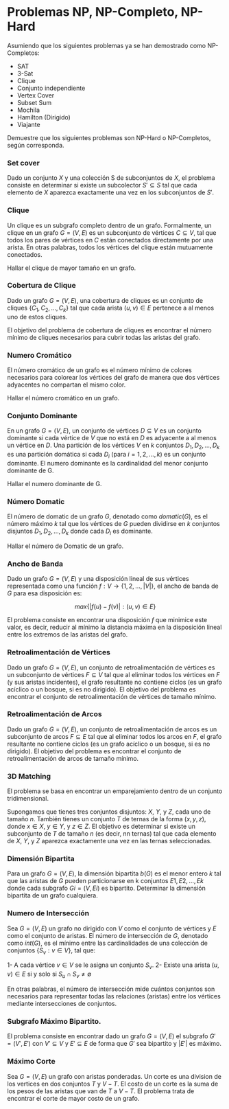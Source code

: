 # Problemas NP, NP-Completo, NP-Hard

Asumiendo que los siguientes problemas ya se han demostrado como NP-Completos:

- SAT
- 3-Sat
- Clique
- Conjunto independiente
- Vertex Cover
- Subset Sum
- Mochila
- Hamilton (Dirigido)
- Viajante

Demuestre que los siguientes problemas son NP-Hard o NP-Completos, según corresponda.

### Set cover

Dado un conjunto $X$ y una colección S de subconjuntos de $X$, el problema consiste en determinar si existe un subcolector $S' \subseteq S$ tal que cada elemento de $X$ aparezca exactamente una vez en los subconjuntos de $S'$.

### Clique

Un clique es un subgrafo completo dentro de un grafo. Formalmente, un clique en un grafo $G=(V,E)$ es un subconjunto de vértices $C \subseteq V$, tal que todos los pares de vértices en $C$ están conectados directamente por una arista. En otras palabras, todos los vértices del clique están mutuamente conectados.

Hallar el clique de mayor tamaño en un grafo.

### Cobertura de Clique

Dado un grafo $G=(V,E)$, una cobertura de cliques es un conjunto de cliques $\{C_1,C_2,…,C_k\}$ tal que cada arista $(u,v) \in E$ pertenece a al menos uno de estos cliques.

El objetivo del problema de cobertura de cliques es encontrar el número mínimo de cliques necesarios para cubrir todas las aristas del grafo.

### Numero Cromático

El número cromático de un grafo es el número mínimo de colores necesarios para colorear los vértices del grafo de manera que dos vértices adyacentes no compartan el mismo color.

Hallar el número cromático en un grafo.

### Conjunto Dominante

En un grafo $G=(V,E)$, un conjunto de vértices $D \subseteq V$ es un conjunto dominante si cada vértice de $V$ que no está en $D$ es adyacente a al menos un vértice en $D$. Una partición de los vértices $V$ en $k$ conjuntos $D_1,D_2,…,D_k$​ es una partición domática si cada $D_i$​ (para $i=1,2,…,k$) es un conjunto dominante. El numero dominante es la cardinalidad del menor conjunto dominante de G.

Hallar el numero dominante de G.

### Número Domatic

El número de domatic de un grafo $G$, denotado como $domatic(G)$, es el número máximo $k$ tal que los vértices de $G$ pueden dividirse en $k$ conjuntos disjuntos $D_1,D_2,…,D_k$ donde cada $D_i$​ es dominante.

Hallar el número de Domatic de un grafo.

### Ancho de Banda

Dado un grafo $G=(V,E)$ y una disposición lineal de sus vértices representada como una función $f:V→\{1,2,…,|V|\}$, el ancho de banda de $G$ para esa disposición es:

$$max⁡\{|f(u)-f(v)| : (u,v) \in E\}$$

El problema consiste en encontrar una disposición $f$ que minimice este valor, es decir, reducir al mínimo la distancia máxima en la disposición lineal entre los extremos de las aristas del grafo.

### Retroalimentación de Vértices

Dado un grafo $G=(V,E)$, un conjunto de retroalimentación de vértices es un subconjunto de vértices $F \subseteq V$ tal que al eliminar todos los vértices en $F$ (y sus aristas incidentes), el grafo resultante no contiene ciclos (es un grafo acíclico o un bosque, si es no dirigido). El objetivo del problema es encontrar el conjunto de retroalimentación de vértices de tamaño mínimo.

### Retroalimentación de Arcos

Dado un grafo $G=(V,E)$, un conjunto de retroalimentación de arcos es un subconjunto de arcos $F \subseteq E$ tal que al eliminar todos los arcos en $F$, el grafo resultante no contiene ciclos (es un grafo acíclico o un bosque, si es no dirigido). El objetivo del problema es encontrar el conjunto de retroalimentación de arcos de tamaño mínimo.

### 3D Matching

El problema se basa en encontrar un emparejamiento dentro de un conjunto tridimensional.

Supongamos que tienes tres conjuntos disjuntos: $X$, $Y$, y $Z$, cada uno de tamaño $n$.
También tienes un conjunto $T$ de ternas de la forma $(x,y,z)$, donde $x \in X$, $y \in Y$, y $z \in Z$.
El objetivo es determinar si existe un subconjunto de $T$ de tamaño $n$ (es decir, nn ternas) tal que cada elemento de $X$, $Y$, y $Z$ aparezca exactamente una vez en las ternas seleccionadas.

### Dimensión Bipartita

Para un grafo $G=(V,E)$, la dimensión bipartita $b(G)$ es el menor entero $k$ tal que las aristas de $G$ pueden particionarse en k conjuntos $E1,E2,…,Ek$ donde cada subgrafo $Gi=(V,Ei)$ es bipartito. Determinar la dimensión bipartita de un grafo cualquiera.

### Numero de Intersección

Sea $G=(V,E)$ un grafo no dirigido con $V$ como el conjunto de vértices y $E$ como el conjunto de aristas. El número de intersección de $G$, denotado como $int(G)$, es el mínimo entre las cardinalidades de una colección de conjuntos $\{S_v​:v \in V\}$, tal que:

1- A cada vértice $v \in V$ se le asigna un conjunto $S_v$​.
2- Existe una arista $(u,v) \in E$ si y solo si $S_u \cap S_v \neq \emptyset$

En otras palabras, el número de intersección mide cuántos conjuntos son necesarios para representar todas las relaciones (aristas) entre los vértices mediante intersecciones de conjuntos.

### Subgrafo Máximo Bipartito.

El problema consiste en encontrar dado  un grafo $G=(V,E)$ el subgrafo $G'=(V',E')$ con $V' \subseteq V$ y $E' \subseteq E$ de forma que $G'$ sea bipartito y $|E'|$ es máximo.

### Máximo Corte

Sea $G=(V,E)$ un grafo con aristas ponderadas. Un corte es una division de los vertices en dos conjuntos $T$ y $V-T$. El costo de un corte es la suma de los pesos de las aristas que van de $T$ a $V-T$. El problema trata de encontrar el corte de mayor costo de un grafo.
